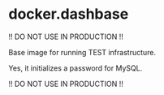 # docker.dashbase

!! DO NOT USE IN PRODUCTION !!

Base image for running TEST infrastructure.

Yes, it initializes a password for MySQL.

!! DO NOT USE IN PRODUCTION !!
